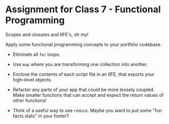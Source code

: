 # Assignment for Class 7 - Functional Programming

Scopes and closures and IIFE's, oh my!

Apply some functional programming concepts to your portfolio codebase.

 - Eliminate all `for` loops.  
 
 - Use `map` where you are transforming one collection into another.  
 
 - Enclose the contents of each script file in an IIFE, that exports your high-level objects.  
 
 - Refactor any parts of your app that could be more loosely coupled. Make smaller functions that can accept and expect the  return values of other functions!  
 
 - Think of a useful way to use `reduce`. Maybe you want to put some "fun facts stats" in your footer?  
 
